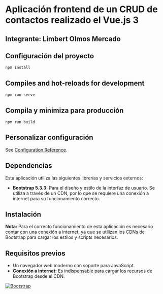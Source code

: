 # Aplicación frontend de un CRUD de contactos realizado el Vue.js 3

## Integrante: Limbert Olmos Mercado

## Configuración del proyecto
```
npm install
```

## Compiles and hot-reloads for development
```
npm run serve
```

## Compila y minimiza para producción
```
npm run build
```

## Personalizar configuración
See [Configuration Reference](https://cli.vuejs.org/config/).

## Dependencias

Esta aplicación utiliza las siguientes librerías y servicios externos:

* **Bootstrap 5.3.3:** Para el diseño y estilo de la interfaz de usuario. Se utiliza a través de un CDN, por lo que se requiere una conexión a internet para su funcionamiento correcto.

## Instalación

**Nota:** Para el correcto funcionamiento de esta aplicación es necesario contar con una conexión a internet, ya que se utilizan los CDNs de Bootstrap para cargar los estilos y scripts necesarios.

## Requisitos previos

* Un navegador web moderno con soporte para JavaScript.
* **Conexión a internet:** Es indispensable para cargar los recursos de Bootstrap desde el CDN.

[![Bootstrap](https://img.shields.io/badge/Bootstrap-5.3.3-blue)](https://getbootstrap.com)